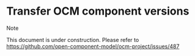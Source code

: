 # Transfer OCM component versions

> [!NOTE]
> This document is under construction. Please refer to https://github.com/open-component-model/ocm-project/issues/487
